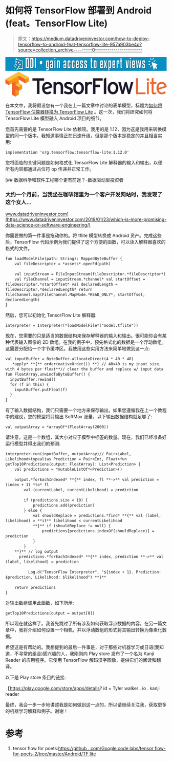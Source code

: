 # 如何将 TensorFlow 部署到 Android (feat。TensorFlow Lite)

> 原文：<https://medium.datadriveninvestor.com/how-to-deploy-tensorflow-to-android-feat-tensorflow-lite-957a903be4d?source=collection_archive---------0----------------------->

[![](img/b88e2ceec034ca38502086e14f550c60.png)](http://www.track.datadriveninvestor.com/1B9E)![](img/190406d4b1b138b85c9f2ad3d8e24ca5.png)

在本文中，我将假设您有一个我在上一篇文章中讨论的表单模型，标题为[如何将 TensorFlow 估算器转换为 TensorFlow Lite](https://medium.com/@tylerwalker/how-to-convert-a-tensorflow-estimator-to-tensorflow-lite-a3509a9ba902) 。这一次，我们将研究如何将 TensorFlow Lite 模型融入 Android 项目的细节。

您首先需要的是 TensorFlow Lite 依赖项。我用的是 1.12，因为这是我用来转换模型的同一个版本。我知道事情正在迅速升级，但是那个版本是稳定的并且相当实用:

```
implementation 'org.tensorflow:tensorflow-lite:1.12.0'
```

您将面临的关键问题是如何格式化 TensorFlow Lite 解释器的输入和输出，以便所有内容都通过占位符 op 传递并正常工作。

[](https://www.datadriveninvestor.com/2019/01/23/which-is-more-promising-data-science-or-software-engineering/) [## 数据科学和软件工程哪个更有前途？-数据驱动型投资者

### 大约一个月前，当我坐在咖啡馆里为一个客户开发网站时，我发现了这个女人…

www.datadriveninvestor.com](https://www.datadriveninvestor.com/2019/01/23/which-is-more-promising-data-science-or-software-engineering/) 

你需要做的第一件事是拖动你的。将 tflite 模型转换成 Android 资产。完成这些后，TensorFlow 代码示例为我们提供了这个方便的函数，可以读入解释器喜欢的格式的文件。

```
fun loadModelFile(path: String): MappedByteBuffer {
    val fileDescriptor = *assets*.openFd(path)    

    val inputStream = FileInputStream(fileDescriptor.*fileDescriptor*)
    val fileChannel = inputStream.*channel* val startOffset = fileDescriptor.*startOffset* val declaredLength = fileDescriptor.*declaredLength* return fileChannel.map(FileChannel.MapMode.*READ_ONLY*, startOffset, declaredLength)
}
```

然后，您可以初始化 TensorFlow Lite 解释器:

```
interpreter = Interpreter(*loadModelFile*("model.tflite"))
```

现在，您需要的只是适当的数据结构来保存解释器的输入和输出。很可能你会有某种代表输入图像的 2D 数组。在我的例子中，预先格式化的数据是一个浮动数组。这需要分配给一个字节缓冲区。我使用这些实用方法来简单地做到这一点:

```
val inputBuffer = ByteBuffer.allocateDirect(4 * 40 * 40)
  .*apply* **{** order(nativeOrder()) **} // 40x40 is my input size, with 4 bytes per float**// clear the buffer and replace w/ input data
fun FloatArray.unwindToByteBuffer() {
  inputBuffer.rewind()
  for (f in this) {
    inputBuffer.putFloat(f)
  }
}
```

有了输入数据结构，我们只需要一个地方来保存输出。如果您遵循我在上一个教程中的建议，您的模型将只输出 SoftMax 张量，以下输出数据结构就足够了:

```
val outputArray = *arrayOf*(FloatArray(2000))
```

请注意，这是一个数组，其大小对应于模型中标签的数量。现在，我们已经准备好运行模型并得出我们的预测:

```
interpreter.run(inputBuffer, outputArray)// Pair<Label, Likelihood>typealias Prediction = Pair<Int, Float>fun getTop10Predictions(output: FloatArray): List<Prediction> {
    val predictions = *mutableListOf*<Prediction>()

    output.*forEachIndexed* **{** index, fl **->** val prediction = (index + 1) *to* fl
        val (currentLabel, currentLikelihood) = prediction

        if (predictions.size < 10) {
            predictions.add(prediction)
        } else {
            val shouldReplace = predictions.*find* **{** val (label, likelihood) = **it** likelihood < currentLikelihood
            **}** if (shouldReplace != null) {
                predictions[predictions.indexOf(shouldReplace)] = prediction
            }
        }
    **}** // log output
      predictions.*forEachIndexed* **{** index, prediction **->** val (label, likelihood) = prediction

          Log.d("TensorFlow Interpreter", "${index + 1}. Prediction: $prediction, Likelihood: $likelihood") **}**

    return predictions
}
```

对输出数组调用此函数，如下所示:

```
getTop10Predictions(output = output[0])
```

所以现在就这样了。我首先跳过了所有涉及如何获取浮点数据的内容。在另一篇文章中，我将介绍如何设置一个相机，并以浮动数组的形式将其输出转换为像素化数据。

希望这是有帮助的。我想提到的最后一件事是，对于那些对机器学习或日语(我知道，不寻常的组合)感兴趣的人，我刚刚向 Play store 发布了一个名为 Kanji Reader 的应用程序。它使用 TensorFlow 解码汉字图像，提供它们的阅读和翻译。

以下是 Play store 条目的链接:

【https://play.google.com/store/apps/details? id = Tyler walker . io . kanji reader

最终，我会一步一步地讲述我是如何做到这一点的，所以请继续关注我，获取更多的机器学习解释和例子。谢谢！

# 参考

1.  tensor flow for poets:[https://github . com/Google code labs/tensor flow-for-poets-2/tree/master/Android/TF lite](https://github.com/googlecodelabs/tensorflow-for-poets-2/tree/master/android/tflite)